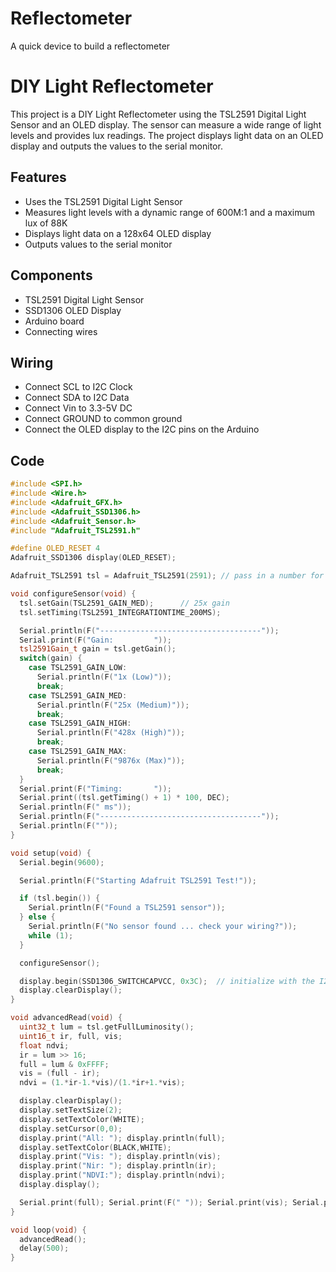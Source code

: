 # Reflectometer
A quick device to build a reflectometer
# DIY Light Reflectometer

This project is a DIY Light Reflectometer using the TSL2591 Digital Light Sensor and an OLED display. The sensor can measure a wide range of light levels and provides lux readings. The project displays light data on an OLED display and outputs the values to the serial monitor.

## Features

- Uses the TSL2591 Digital Light Sensor
- Measures light levels with a dynamic range of 600M:1 and a maximum lux of 88K
- Displays light data on a 128x64 OLED display
- Outputs values to the serial monitor

## Components

- TSL2591 Digital Light Sensor
- SSD1306 OLED Display
- Arduino board
- Connecting wires

## Wiring

- Connect SCL to I2C Clock
- Connect SDA to I2C Data
- Connect Vin to 3.3-5V DC
- Connect GROUND to common ground
- Connect the OLED display to the I2C pins on the Arduino

## Code

```cpp
#include <SPI.h>
#include <Wire.h>
#include <Adafruit_GFX.h>
#include <Adafruit_SSD1306.h>
#include <Adafruit_Sensor.h>
#include "Adafruit_TSL2591.h"

#define OLED_RESET 4
Adafruit_SSD1306 display(OLED_RESET);

Adafruit_TSL2591 tsl = Adafruit_TSL2591(2591); // pass in a number for the sensor identifier (for your use later)

void configureSensor(void) {
  tsl.setGain(TSL2591_GAIN_MED);      // 25x gain
  tsl.setTiming(TSL2591_INTEGRATIONTIME_200MS);

  Serial.println(F("------------------------------------"));
  Serial.print(F("Gain:         "));
  tsl2591Gain_t gain = tsl.getGain();
  switch(gain) {
    case TSL2591_GAIN_LOW:
      Serial.println(F("1x (Low)"));
      break;
    case TSL2591_GAIN_MED:
      Serial.println(F("25x (Medium)"));
      break;
    case TSL2591_GAIN_HIGH:
      Serial.println(F("428x (High)"));
      break;
    case TSL2591_GAIN_MAX:
      Serial.println(F("9876x (Max)"));
      break;
  }
  Serial.print(F("Timing:       "));
  Serial.print((tsl.getTiming() + 1) * 100, DEC);
  Serial.println(F(" ms"));
  Serial.println(F("------------------------------------"));
  Serial.println(F(""));
}

void setup(void) {
  Serial.begin(9600);

  Serial.println(F("Starting Adafruit TSL2591 Test!"));

  if (tsl.begin()) {
    Serial.println(F("Found a TSL2591 sensor"));
  } else {
    Serial.println(F("No sensor found ... check your wiring?"));
    while (1);
  }

  configureSensor();

  display.begin(SSD1306_SWITCHCAPVCC, 0x3C);  // initialize with the I2C addr 0x3C (for the 128x64)
  display.clearDisplay();
}

void advancedRead(void) {
  uint32_t lum = tsl.getFullLuminosity();
  uint16_t ir, full, vis;
  float ndvi;
  ir = lum >> 16;
  full = lum & 0xFFFF;
  vis = (full - ir);
  ndvi = (1.*ir-1.*vis)/(1.*ir+1.*vis);

  display.clearDisplay();
  display.setTextSize(2);
  display.setTextColor(WHITE);
  display.setCursor(0,0);
  display.print("All: "); display.println(full);
  display.setTextColor(BLACK,WHITE);
  display.print("Vis: "); display.println(vis);
  display.print("Nir: "); display.println(ir);
  display.print("NDVI:"); display.println(ndvi);
  display.display();

  Serial.print(full); Serial.print(F(" ")); Serial.print(vis); Serial.print(F(" ")); Serial.print(ir); Serial.print(F(" ")); Serial.println(ndvi);
}

void loop(void) {
  advancedRead();
  delay(500);
}
